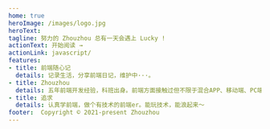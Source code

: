 ```yaml
---
home: true
heroImage: /images/logo.jpg
heroText: 
tagline: 努力的 Zhouzhou 总有一天会遇上 Lucky !
actionText: 开始阅读 →
actionLink: javascript/
features:
- title: 前端随心记
  details: 记录生活，分享前端日记，维护中···。
- title: Zhouzhou
  details: 五年前端开发经验，科班出身。前端方面接触过但不限于混合APP、移动端、PC端、小程序等。修炼中···
- title: 追求
  details: 认真学前端，做个有技术的前端er。能玩技术，能浪起来～
footer:  Copyright © 2021-present Zhouzhou
---
```


<!-- :tada: :100:

::: tip 提示
this is a tip
:::

::: warning 注意
this is a tip
:::

::: danger 警告
this is a tip
:::

``` js
<script>
	console.log('Hello world')
</script>
``` -->